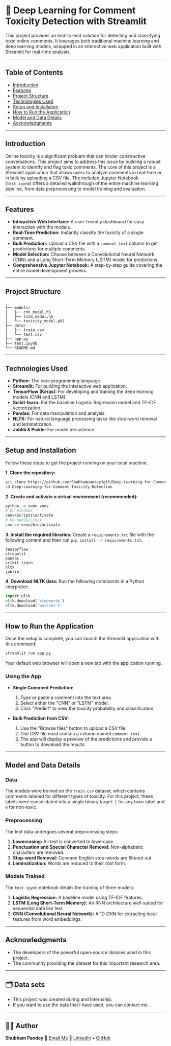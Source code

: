 # 💬 Deep Learning for Comment Toxicity Detection with Streamlit

This project provides an end-to-end solution for detecting and classifying toxic online comments. It leverages both traditional machine learning and deep learning models, wrapped in an interactive web application built with Streamlit for real-time analysis.

---

## Table of Contents
- [Introduction](#introduction)
- [Features](#features)
- [Project Structure](#project-structure)
- [Technologies Used](#technologies-used)
- [Setup and Installation](#setup-and-installation)
- [How to Run the Application](#how-to-run-the-application)
- [Model and Data Details](#model-and-data-details)
- [Acknowledgments](#acknowledgments)

---

## Introduction

Online toxicity is a significant problem that can hinder constructive conversations. This project aims to address this issue by building a robust system to identify and flag toxic comments. The core of this project is a Streamlit application that allows users to analyze comments in real-time or in bulk by uploading a CSV file. The included Jupyter Notebook (`test.ipynb`) offers a detailed walkthrough of the entire machine learning pipeline, from data preprocessing to model training and evaluation.

---

## Features

*   **Interactive Web Interface:** A user-friendly dashboard for easy interaction with the models.
*   **Real-Time Prediction:** Instantly classify the toxicity of a single comment.
*   **Bulk Prediction:** Upload a CSV file with a `comment_text` column to get predictions for multiple comments.
*   **Model Selection:** Choose between a Convolutional Neural Network (CNN) and a Long Short-Term Memory (LSTM) model for predictions.
*   **Comprehensive Jupyter Notebook:** A step-by-step guide covering the entire model development process.

---

## Project Structure

```
.
├── models/
│   ├── cnn_model.h5
│   ├── lstm_model.h5
│   └── toxicity_model.pkl
├── data/
│   ├── train.csv
│   └── test.csv
├── app.py
├── test.ipynb
└── README.md
```

---

## Technologies Used

*   **Python:** The core programming language.
*   **Streamlit:** For building the interactive web application.
*   **TensorFlow (Keras):** For developing and training the deep learning models (CNN and LSTM).
*   **Scikit-learn:** For the baseline Logistic Regression model and TF-IDF vectorization.
*   **Pandas:** For data manipulation and analysis.
*   **NLTK:** For natural language processing tasks like stop-word removal and lemmatization.
*   **Joblib & Pickle:** For model persistence.

---

## Setup and Installation

Follow these steps to get the project running on your local machine.

**1. Clone the repository:**

```bash
git clone https://github.com/Shubhampandey1git/Deep-Learning-for-Comment-Toxicity-Detection.git
cd Deep-Learning-for-Comment-Toxicity-Detection
```

**2. Create and activate a virtual environment (recommended):**

```bash
python -m venv venv
# On Windows
venv\Scripts\activate
# On macOS/Linux
source venv/bin/activate
```

**3. Install the required libraries:**
Create a `requirements.txt` file with the following content and then run `pip install -r requirements.txt`.

```
tensorflow
streamlit
pandas
scikit-learn
nltk
joblib
```

**4. Download NLTK data:**
Run the following commands in a Python interpreter:

```python
import nltk
nltk.download('stopwords')
nltk.download('wordnet')
```

---

## How to Run the Application

Once the setup is complete, you can launch the Streamlit application with this command:

```bash
streamlit run app.py
```

Your default web browser will open a new tab with the application running.

### Using the App

*   **Single Comment Prediction:**
    1.  Type or paste a comment into the text area.
    2.  Select either the "CNN" or "LSTM" model.
    3.  Click "Predict" to view the toxicity probability and classification.

*   **Bulk Prediction from CSV:**
    1.  Use the "Browse files" button to upload a CSV file.
    2.  The CSV file must contain a column named `comment_text`.
    3.  The app will display a preview of the predictions and provide a button to download the results.

---

## Model and Data Details

### Data

The models were trained on the `train.csv` dataset, which contains comments labeled for different types of toxicity. For this project, these labels were consolidated into a single binary target: `1` for any toxic label and `0` for non-toxic.

### Preprocessing

The text data undergoes several preprocessing steps:
1.  **Lowercasing:** All text is converted to lowercase.
2.  **Punctuation and Special Character Removal:** Non-alphabetic characters are removed.
3.  **Stop-word Removal:** Common English stop-words are filtered out.
4.  **Lemmatization:** Words are reduced to their root form.

### Models Trained

The `test.ipynb` notebook details the training of three models:

1.  **Logistic Regression:** A baseline model using TF-IDF features.
2.  **LSTM (Long Short-Term Memory):** An RNN architecture well-suited for sequential data like text.
3.  **CNN (Convolutional Neural Network):** A 1D CNN for extracting local features from word embeddings.

---

## Acknowledgments

*   The developers of the powerful open-source libraries used in this project.
*   The community providing the dataset for this important research area.

---

## 🗂️ Data sets
* This project was created during and Internship.
* If you want to use the data that I have used, you can contact me.

---

## 🙋‍♂️ Author

**Shubham Pandey**
📧 [Email Me](mailto:shubhamppandey1084@gmail.com)
🔗 [LinkedIn](https://www.linkedin.com/in/shubham-pandey-6a65a524a/) • [GitHub](https://github.com/Shubhampandey1git)
